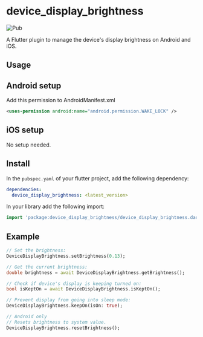 # device_display_brightness

![Pub][pub_badge]

A Flutter plugin to manage the device's display brightness on Android and iOS.

## Usage


## Android setup
Add this permission to AndroidManifest.xml

```xml
<uses-permission android:name="android.permission.WAKE_LOCK" />
```

## iOS setup

No setup needed.


## Install

In the `pubspec.yaml` of your flutter project, add the following dependency:

```yaml
dependencies:
  device_display_brightness: <latest_version>
```

In your library add the following import:

```dart
import 'package:device_display_brightness/device_display_brightness.dart';
```

## Example

```dart
// Set the brightness:
DeviceDisplayBrightness.setBrightness(0.13);

// Get the current brightness:
double brightness = await DeviceDisplayBrightness.getBrightness();

// Check if device's display is keeping turned on:
bool isKeptOn = await DeviceDisplayBrightness.isKeptOn();

// Prevent display from going into sleep mode:
DeviceDisplayBrightness.keepOn(isOn: true);

// Android only
// Resets brightness to system value.
DeviceDisplayBrightness.resetBrightness();
```


<!-- Links -->
[pub_badge]: https://img.shields.io/pub/v/device_display_brightness.svg
